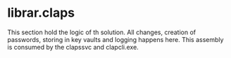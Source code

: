 # librar.claps </br>
This section hold the logic of th solution. All changes, creation of passwords, storing in key vaults and logging happens here. 
This assembly is consumed by the clapssvc and clapcli.exe.
